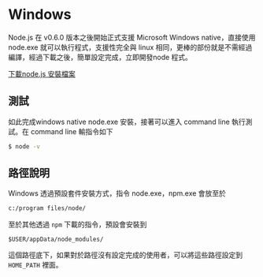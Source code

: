 # Windows

Node.js 在 v0.6.0 版本之後開始正式支援 Microsoft Windows native，直接使用 node.exe 就可以執行程式，支援性完全與 linux 相同，更棒的部份就是不需經過編譯，經過下載之後，簡單設定完成，立即開發node 程式。

[下載node.js 安裝檔案](http://nodejs.org/download)

## 測試

如此完成windows native node.exe 安裝，接著可以進入 command line 執行測試。在 command line 輸指令如下

```bash
$ node -v
```


## 路徑說明

Windows 透過預設套件安裝方式，指令 node.exe，npm.exe 會放至於

```bash
c:/program files/node/
```

至於其他透過 `npm` 下載的指令，預設會安裝到

```
$USER/appData/node_modules/
```

這個路徑底下，如果對於路徑沒有設定完成的使用者，可以將這些路徑設定到 `HOME_PATH` 裡面。
